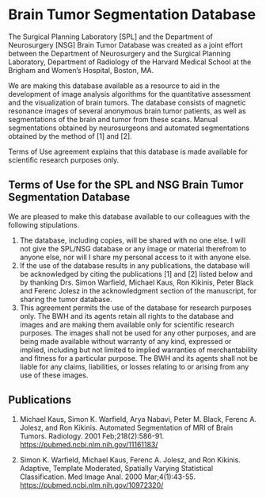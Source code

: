 # Brain Tumor Segmentation Database

The Surgical Planning Laboratory [SPL] and the Department of Neurosurgery [NSG] Brain Tumor Database was created as a joint effort between the Department of Neurosurgery and the Surgical Planning Laboratory, Department of Radiology of the Harvard Medical School at the Brigham and Women’s Hospital, Boston, MA.

We are making this database available as a resource to aid in the development of image analysis algorithms for the quantitative assessment and the visualization of brain tumors. The database consists of magnetic resonance images of several anonymous brain tumor patients, as well as segmentations of the brain and tumor from these scans. Manual segmentations obtained by neurosurgeons and automated segmentations obtained by the method of [1] and [2].

Terms of Use agreement explains that this database is made available for scientific research purposes only.

## Terms of Use for the SPL and NSG Brain Tumor Segmentation Database

We are pleased to make this database available to our colleagues with the following stipulations.

1. The database, including copies, will be shared with no one else. I will not give the SPL/NSG database or any image or material therefrom to anyone else, nor will I share my personal access to it with anyone else.
2. If the use of the database results in any publications, the database will be acknowledged by citing the publications [1] and [2] listed below and by thanking Drs. Simon Warfield, Michael Kaus, Ron Kikinis, Peter Black and Ferenc Jolesz in the acknowledgment section of the manuscript, for sharing the tumor database.
3. This agreement permits the use of the database for research purposes only.
The BWH and its agents retain all rights to the database and images and are making them available only for scientific research purposes. The images shall not be used for any other purposes, and are being made available without warranty of any kind, expressed or implied, including but not limited to implied warranties of merchantability and fitness for a particular purpose. The BWH and its agents shall not be liable for any claims, liabilities, or losses relating to or arising from any use of these images.

## Publications

1. Michael Kaus, Simon K. Warfield, Arya Nabavi, Peter M. Black, Ferenc A. Jolesz, and Ron Kikinis. Automated Segmentation of MRI of Brain Tumors.
Radiology. 2001 Feb;218(2):586-91.
https://pubmed.ncbi.nlm.nih.gov/11161183/

2. Simon K. Warfield, Michael Kaus, Ferenc A. Jolesz, and Ron Kikinis. Adaptive, Template Moderated, Spatially Varying Statistical Classification. Med Image Anal. 2000 Mar;4(1):43-55. https://pubmed.ncbi.nlm.nih.gov/10972320/
